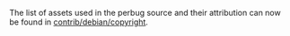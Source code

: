 The list of assets used in the perbug source and their attribution can now be found in [contrib/debian/copyright](../contrib/debian/copyright).
